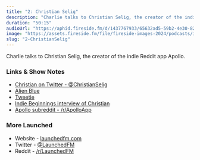 ```yaml
---
title: "2: Christian Selig"
description: "Charlie talks to Christian Selig, the creator of the indie Reddit app Apollo."
duration: "50:15"
audioUrl: "https://aphid.fireside.fm/d/1437767933/65632ad5-59b2-4e30-82d1-13845dce07dd/808556c7-0a79-4f23-b03c-7bd1fa928e6c.mp3"
image: "https://assets.fireside.fm/file/fireside-images-2024/podcasts/images/6/65632ad5-59b2-4e30-82d1-13845dce07dd/episodes/8/808556c7-0a79-4f23-b03c-7bd1fa928e6c/cover.jpg?v=1"
slug: "2-ChristianSelig"
---
```


<p>Charlie talks to Christian Selig, the creator of the indie Reddit app Apollo.</p>

<h3>Links &amp; Show Notes</h3>

<ul>
<li><a href="https://twitter.com/christianselig" rel="nofollow">Christian on Twitter - @ChristianSelig</a></li>
<li><a href="https://en.wikipedia.org/wiki/Alien_Blue" rel="nofollow">Alien Blue</a></li>
<li><a href="https://en.wikipedia.org/wiki/Tweetie" rel="nofollow">Tweetie</a></li>
<li><a href="https://anchor.fm/indiebeginnings/episodes/3-The-Apollo-Program-wChristian-Selig-e9e04o" rel="nofollow">Indie Beginnings interview of Christian</a></li>
<li><a href="https://www.reddit.com/r/apolloapp/" rel="nofollow">Apollo subreddit - /r/ApolloApp</a></li>
</ul>

<h3>More Launched</h3>

<ul>
<li>Website - <a href="https://launchedfm.com" rel="nofollow">launchedfm.com</a></li>
<li>Twitter - <a href="https://twitter.com/launchedfm" rel="nofollow">@LaunchedFM</a></li>
<li>Reddit - <a href="https://www.reddit.com/r/LaunchedFM/" rel="nofollow">/r/LaunchedFM</a></li>
</ul>
